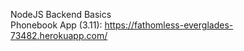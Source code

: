 NodeJS Backend Basics <br>
Phonebook App (3.11): https://fathomless-everglades-73482.herokuapp.com/
